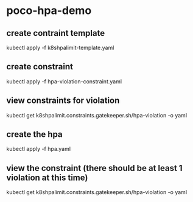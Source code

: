 # poco-hpa-demo #

## create contraint template ##

kubectl apply -f k8shpalimit-template.yaml

## create constraint ##

kubectl apply -f hpa-violation-constraint.yaml

## view constraints for violation ##

kubectl get k8shpalimit.constraints.gatekeeper.sh/hpa-violation -o yaml

## create the hpa ##

kubectl apply -f hpa.yaml

## view the constraint (there should be at least 1 violation at this time) ##

kubectl get k8shpalimit.constraints.gatekeeper.sh/hpa-violation -o yaml
